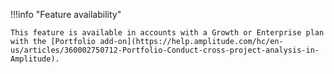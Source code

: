 !!!info "Feature availability"

    This feature is available in accounts with a Growth or Enterprise plan with the [Portfolio add-on](https://help.amplitude.com/hc/en-us/articles/360002750712-Portfolio-Conduct-cross-project-analysis-in-Amplitude).